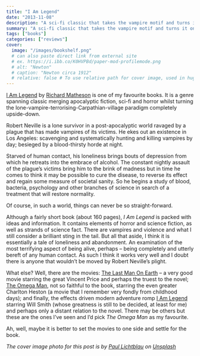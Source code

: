 ```yaml
---
title: "I Am Legend"
date: "2013-11-08"
description: "A sci-fi classic that takes the vampire motif and turns it on its head."
summary: "A sci-fi classic that takes the vampire motif and turns it on its head."
tags: ["books"]
categories: ["reviews"]
cover:
  image: "/images/bookshelf.png"
  # can also paste direct link from external site
  # ex. https://i.ibb.co/K0HVPBd/paper-mod-profilemode.png
  # alt: "Newton"
  # caption: "Newton circa 1912"
  # relative: false # To use relative path for cover image, used in hugo Page-bundles
---
```


[I Am Legend](http://en.wikipedia.org/wiki/I_Am_Legend_%28novel%29) by [Richard Matheson](http://en.wikipedia.org/wiki/Richard_Matheson) is one of my favourite books. It is a genre spanning classic merging apocalyptic fiction, sci-fi and horror whilst turning the lone-vampire-terrorising-Carpathian-village paradigm completely upside-down.

Robert Neville is a lone survivor in a post-apocalyptic world ravaged by a plague that has made vampires of its victims. He ekes out an existence in Los Angeles: scavenging and systematically hunting and killing vampires by day; besieged by a blood-thirsty horde at night.

Starved of human contact, his loneliness brings bouts of depression from which he retreats into the embrace of alcohol. The constant nightly assault of the plague’s victims bring him to the brink of madness but in time he comes to think it may be possible to cure the disease, to reverse its effect and regain some measure of societal sanity. So he begins a study of blood, bacteria, psychology and other branches of science in search of a treatment that will restore normality.

Of course, in such a world, things can never be so straight-forward.

Although a fairly short book (about 160 pages), *I Am Legend* is packed with ideas and information. It contains elements of horror and science fiction, as well as strands of science fact. There are vampires and violence and what I still consider a brilliant sting in the tail. But all that aside, I think it is essentially a tale of loneliness and abandonment. An examination of the most terrifying aspect of being alive, perhaps – being completely and utterly bereft of any human contact. As such I think it works very well and I doubt there is anyone that wouldn’t be moved by Robert Neville’s plight.

What else? Well, there are the movies: [The Last Man On Earth](http://en.wikipedia.org/wiki/The_Last_Man_on_Earth_%281964_film%29) – a very good movie starring the great Vincent Price and perhaps the truest to the novel; [The Omega Man](http://en.wikipedia.org/wiki/The_Omega_Man), not so faithful to the book, starring the even greater Charlton Heston (a movie that I remember very fondly from childhood days); and finally, the effects driven modern adventure romp [I Am Legend](http://en.wikipedia.org/wiki/I_Am_Legend_%28film%29) starring Will Smith (whose greatness is still to be decided, at least for me) and perhaps only a distant relation to the novel. There may be others but these are the ones I’ve seen and I’d pick *The Omega Man* as my favourite.

Ah, well, maybe it is better to set the movies to one side and settle for the book.

*The cover image photo for this post is by [Paul Lichtblau](https://unsplash.com/@laup?utm_content=creditCopyText&utm_medium=referral&utm_source=unsplash) on [Unsplash](https://unsplash.com/photos/a-book-shelf-filled-with-lots-of-books-dvULgNPJPak?utm_content=creditCopyText&utm_medium=referral&utm_source=unsplash)*
